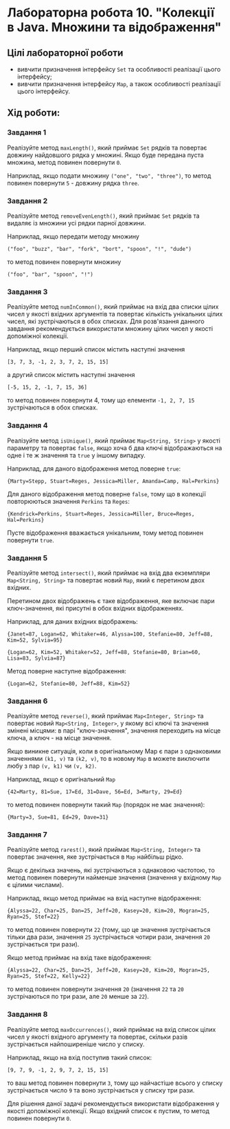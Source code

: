 # Лабораторна робота 10. "Колекції в Java. Множини та відображення"

## Цілі лабораторної роботи

- вивчити призначення інтерфейсу `Set` та особливості реалізації цього інтерфейсу;
- вивчити призначення інтерфейсу `Map`, а також особливості реалізації цього інтерфейсу.

## Хід роботи:

### Завдання 1

Реалізуйте метод `maxLength()`, який приймає `Set` рядків та повертає довжину найдовшого рядка у множині. Якщо буде передана пуста множина, метод повинен повернути `0`.

Наприклад, якщо подати множину `("one", "two", "three")`, то метод повинен повернути `5` - довжину рядка `three`.

### Завдання 2

Реалізуйте метод `removeEvenLength()`, який приймає `Set` рядків та видаляє із множини усі рядки парної довжини.

Наприклад, якщо передати методу множину

`("foo", "buzz", "bar", "fork", "bort", "spoon", "!", "dude")`

то метод повинен повернути множину 

`("foo", "bar", "spoon", "!")`

### Завдання 3

Реалізуйте метод `numInCommon()`, який приймає на вхід два списки цілих чисел у якості вхідних аргументів та повертає кількість унікальних цілих чисел, які зустрічаються в обох списках. Для розв'язання данного завдання рекомендується використати множину цілих чисел у якості допоміжної колекції.

Наприклад, якщо перший список містить наступні значення

`[3, 7, 3, -1, 2, 3, 7, 2, 15, 15]`

а другий список містить наступні значення

`[-5, 15, 2, -1, 7, 15, 36]`

то метод повинен повернути 4, тому що елементи `-1, 2, 7, 15` зустрічаються в обох списках.

### Завдання 4

Реалізуйте метод `isUnique()`, який приймає `Map<String, String>` у якості параметру та повертає `false`, якщо хоча б два ключі відображаються на одне і те ж значення та `true` у іншому випадку.

Наприклад, для даного відображення метод поверне `true`:

`{Marty=Stepp, Stuart=Reges, Jessica=Miller, Amanda=Camp, Hal=Perkins}`

Для даного відображення метод поверне `false`, тому що в колекції повторюються значення `Perkins` та `Reges`:

`{Kendrick=Perkins, Stuart=Reges, Jessica=Miller, Bruce=Reges, Hal=Perkins}`

Пусте відображення вважається унікальним, тому метод повинен повернути `true`.

### Завдання 5

Реалізуйте метод `intersect()`, який приймає на вхід два екземпляри `Map<String, String>` та повертає новий `Map`, який є перетином двох вхідних.

Перетином двох відображень є таке відображення, яке включає пари ключ-значення, які присутні в обох вхідних відображеннях.


Наприклад, для даних вхідних відображень:

`{Janet=87, Logan=62, Whitaker=46, Alyssa=100, Stefanie=80, Jeff=88, Kim=52, Sylvia=95}`

`{Logan=62, Kim=52, Whitaker=52, Jeff=88, Stefanie=80, Brian=60, Lisa=83, Sylvia=87}`

Метод поверне наступне відображення:

`{Logan=62, Stefanie=80, Jeff=88, Kim=52}`

### Завдання 6

Реалізуйте метод `reverse()`, який приймає `Map<Integer, String>` та повертає новий `Map<String, Integer>`, у якому всі ключі та значення змінені місцями: в парі "ключ-значення", значення переходить на місце ключа, а ключ - на місце значення.

Якщо виникне ситуація, коли в оригінальному Map є пари з однаковими значеннями `(k1, v)` та `(k2, v)`, то в новому `Map` в можете виключити любу з пар
`(v, k1)` чи `(v, k2)`.

Наприклад, якщо є оригінальний `Map`

`{42=Marty, 81=Sue, 17=Ed, 31=Dave, 56=Ed, 3=Marty, 29=Ed}`

то метод повинен повернути такий `Map` (порядок не має значення):

`{Marty=3, Sue=81, Ed=29, Dave=31}`

### Завдання 7

Реалізуйте метод `rarest()`, який приймає `Map<String, Integer>` та повертає значення, яке зустрічається в `Map` найбільш рідко.

Якщо є декілька значень, які зустрічаються з однаковою частотою, то метод повинен повернути найменше значення (значення у вхідному `Map` є цілими числами).

Наприклад, якщо метод приймає на вхід наступне відображення:

`{Alyssa=22, Char=25, Dan=25, Jeff=20, Kasey=20, Kim=20, Mogran=25, Ryan=25, Stef=22}`

то метод повинен повернути `22` (тому, що це значення зустрічається тільки два рази, значення `25` зустрічається чотири рази, значення `20` зустрічається три рази).

Якщо метод приймає на вхід таке відображення:

`{Alyssa=22, Char=25, Dan=25, Jeff=20, Kasey=20, Kim=20, Mogran=25, Ryan=25, Stef=22, Kelly=22}`

то метод повинен повернути значення `20` (значення `22` та `20` зустрічаються по три рази, але `20` менше за `22`).

### Завдання 8

Реалізуйте метод `maxOccurrences()`, який приймає на вхід список цілих чисел у якості вхідного аргументу та повертає, скільки разів зустрічається найпоширеніше число у списку.

Наприклад, якщо на вхід поступив такий список:

`[9, 7, 9, -1, 2, 9, 7, 2, 15, 15]`

то ваш метод повинен повернути `3`, тому що найчастіше всього у списку зустрічається число `9` та воно зустрічається у списку три рази.

Для рішення даної задачі рекомендується використати відображення у якості допоміжної колекції. Якщо вхідний список є пустим, то метод повинен повернути `0`.

